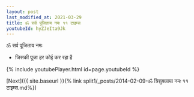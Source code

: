 ```yaml
---
layout: post
last_modified_at: 2021-03-29
title: ॐ सर्व पूजिताय नमः ११ टाइम्स
youtubeId: hyZJeIta9Jk
---
```

 
 
 ॐ सर्व पूजिताय नमः  
 
 -  जिसकी पूजा हर कोई कर रहा है 
 
  
 
  
 
 
 
 
 
 


{% include youtubePlayer.html id=page.youtubeId %}
 
[Next]({{ site.baseurl }}{% link  split1/_posts/2014-02-09-ॐ त्रिशुक्लाया नमः ११ टाइम्स.md%})
 
